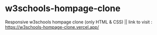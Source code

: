 # w3schools-hompage-clone
Responsive w3schools hompage clone (only HTML &amp; CSS) || link to visit : https://w3schools-hompage-clone.vercel.app/
